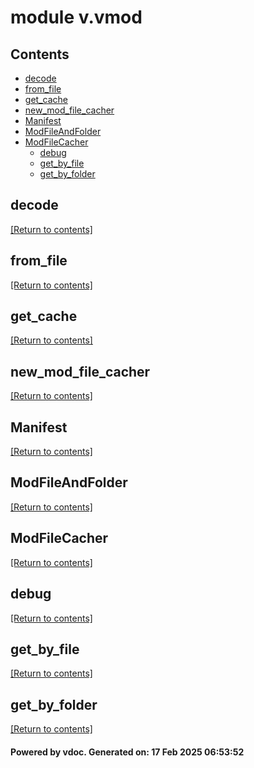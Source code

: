 # module v.vmod


## Contents
- [decode](#decode)
- [from_file](#from_file)
- [get_cache](#get_cache)
- [new_mod_file_cacher](#new_mod_file_cacher)
- [Manifest](#Manifest)
- [ModFileAndFolder](#ModFileAndFolder)
- [ModFileCacher](#ModFileCacher)
  - [debug](#debug)
  - [get_by_file](#get_by_file)
  - [get_by_folder](#get_by_folder)

## decode
[[Return to contents]](#Contents)

## from_file
[[Return to contents]](#Contents)

## get_cache
[[Return to contents]](#Contents)

## new_mod_file_cacher
[[Return to contents]](#Contents)

## Manifest
[[Return to contents]](#Contents)

## ModFileAndFolder
[[Return to contents]](#Contents)

## ModFileCacher
[[Return to contents]](#Contents)

## debug
[[Return to contents]](#Contents)

## get_by_file
[[Return to contents]](#Contents)

## get_by_folder
[[Return to contents]](#Contents)

#### Powered by vdoc. Generated on: 17 Feb 2025 06:53:52
